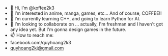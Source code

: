 - 👋 Hi, I’m @koffee2k3
- 👀 I’m interested in anime, manga, games, etc... And of course, COFFEE!!
- 🌱 I’m currently learning C++, and going to learn Python for AI.
- 💞️ I’m looking to collaborate on ... actually, I'm freshman and I haven't got any idea yet. But I'm gonna design games in the future.
- 📫 How to reach me:
- facebook.com/quyhoang2k3
- quyhoang2kj@gmail.com

<!---
koffee2k3/koffee2k3 is a ✨ special ✨ repository because its `README.md` (this file) appears on your GitHub profile.
You can click the Preview link to take a look at your changes.
--->
